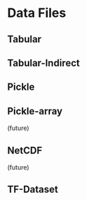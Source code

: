 # Data Files

## Tabular

## Tabular-Indirect

## Pickle

## Pickle-array
(future)

## NetCDF
(future)

## TF-Dataset
